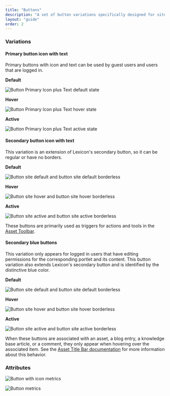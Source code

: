 ```yaml
---
title: "Buttons"
description: "A set of button variations specifically designed for site environment widgets."
layout: "guide"
order: 2
---
```

### Variations

#### Primary button icon with text

Primary buttons with icon and text can be used by guest users and users that are logged in.

**Default**

![Button Primary Icon plus Text default state](/lexicon/images/sites/ButtonSitesPrimaryIconTextDefault.jpg)

**Hover**

![Button Primary Icon plus Text hover state](/lexicon/images/sites/ButtonSItesPrimaryIconTextHover.jpg)

**Active**

![Button Primary Icon plus Text active state](/lexicon/images/sites/ButtonSitesPrimaryIconTextActive.jpg)

#### Secondary button icon with text

This variation is an extension of Lexicon's secondary button, so it can be regular or have no borders.

**Default**

![Button site default and button site default borderless](/lexicon/images/sites/ButtonSitesDefault.jpg)

**Hover**

![Button site hover and button site hover borderless](/lexicon/images/sites/ButtonSitesHover.jpg)

**Active**

![Button site active and button site active borderless](/lexicon/images/sites/ButtonSitesActive.jpg)

These buttons are primarily used as triggers for actions and tools in the [Asset Toolbar](./assetToolbar.html).

#### Secondary blue buttons

This variation only appears for logged in users that have editing permissions for the corresponding portlet and its content. This button variation also extends Lexicon's secondary button and is identified by the distinctive blue color.

**Default**

![Button site default and button site default borderless](/lexicon/images/sites/ButtonSitesBlueDefault.jpg)

**Hover**

![Button site hover and button site hover borderless](/lexicon/images/sites/ButtonSitesBlueHover.jpg)

**Active**

![Button site active and button site active borderless](/lexicon/images/sites/ButtonSitesBlueActive.jpg)


When these buttons are associated with an asset, a blog entry, a knowledge base article, or a comment, they only appear when hovering over the associated item. See the [Asset Title Bar documentation](./assetTitleBar.html) for more information about this behavior.

### Attributes

![Button with icon metrics](/lexicon/images/sites/ButtonSitesIconMetrics.jpg)

![Button metrics](/lexicon/images/sites/ButtonSitesMetrics.jpg)

